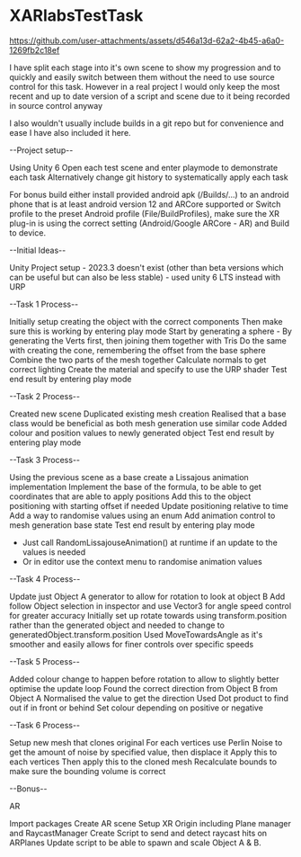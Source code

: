# XARlabsTestTask



https://github.com/user-attachments/assets/d546a13d-62a2-4b45-a6a0-1269fb2c18ef



I have split each stage into it's own scene to show my progression and to quickly and easily switch between them without the need to use source control for this task. However in a real project I would only keep the most recent and up to date version of a script and scene due to it being recorded in source control anyway

I also wouldn't usually include builds in a git repo but for convenience and ease I have also included it here.


--Project setup--

Using Unity 6
Open each test scene and enter playmode to demonstrate each task
Alternatively change git history to systematically apply each task

For bonus build either install provided android apk (/Builds/...) to an android phone that is at least android version 12 and ARCore supported or Switch profile to the preset Android profile (File/BuildProfiles), make sure the XR plug-in is using the correct setting (Android/Google ARCore - AR) and Build to device.


--Initial Ideas--

Unity Project setup - 2023.3 doesn't exist (other than beta versions which can be useful but can also be less stable) - used unity 6 LTS instead with URP


--Task 1 Process--

Initially setup creating the object with the correct components
Then make sure this is working by entering play mode
Start by generating a sphere - By generating the Verts first, then joining them together with Tris
Do the same with creating the cone, remembering the offset from the base sphere
Combine the two parts of the mesh together
Calculate normals to get correct lighting
Create the material and specify to use the URP shader
Test end result by entering play mode


--Task 2 Process--

Created new scene
Duplicated existing mesh creation
Realised that a base class would be beneficial as both mesh generation use similar code
Added colour and position values to newly generated object
Test end result by entering play mode


--Task 3 Process--

Using the previous scene as a base create a Lissajous animation implementation
Implement the base of the formula, to be able to get coordinates that are able to apply positions
Add this to the object positioning with starting offset if needed
Update positioning relative to time
Add a way to randomise values using an enum
Add animation control to mesh generation base state
Test end result by entering play mode
- Just call RandomLissajouseAnimation() at runtime if an update to the values is needed
- Or in editor use the context menu to randomise animation values


--Task 4 Process--

Update just Object A generator to allow for rotation to look at object B
Add follow Object selection in inspector and use Vector3 for angle speed control for greater accuracy
Initially set up rotate towards using transform.position rather than the generated object and needed to change to generatedObject.transform.position
Used MoveTowardsAngle as it's smoother and easily allows for finer controls over specific speeds


--Task 5 Process--

Added colour change to happen before rotation to allow to slightly better optimise the update loop
Found the correct direction from Object B from Object A
Normalised the value to get the direction
Used Dot product to find out if in front or behind
Set colour depending on positive or negative


--Task 6 Process--

Setup new mesh that clones original
For each vertices use Perlin Noise to get the amount of noise by specified value, then displace it
Apply this to each vertices 
Then apply this to the cloned mesh
Recalculate bounds to make sure the bounding volume is correct

--Bonus--

AR

Import packages
Create AR scene 
Setup XR Origin including Plane manager and RaycastManager
Create Script to send and detect raycast hits on ARPlanes
Update script to be able to spawn and scale Object A & B.
